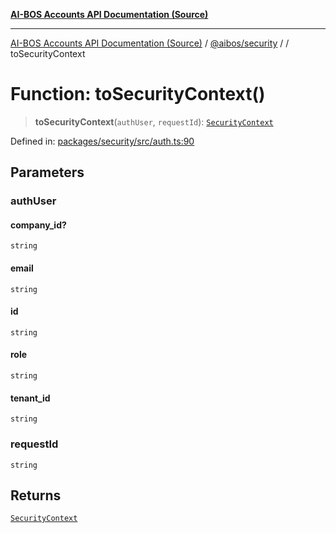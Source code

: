 [**AI-BOS Accounts API Documentation (Source)**](../../../README.md)

***

[AI-BOS Accounts API Documentation (Source)](../../../README.md) / [@aibos/security](../README.md) / [](../README.md) / toSecurityContext

# Function: toSecurityContext()

> **toSecurityContext**(`authUser`, `requestId`): [`SecurityContext`](../types/type-aliases/SecurityContext.md)

Defined in: [packages/security/src/auth.ts:90](https://github.com/pohlai88/accounts/blob/48103fb36d28b2b9bfb33472b6de2f719773cde9/packages/security/src/auth.ts#L90)

## Parameters

### authUser

#### company_id?

`string`

#### email

`string`

#### id

`string`

#### role

`string`

#### tenant_id

`string`

### requestId

`string`

## Returns

[`SecurityContext`](../types/type-aliases/SecurityContext.md)
